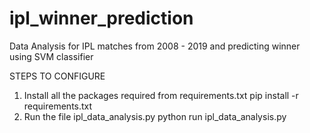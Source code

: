 # ipl_winner_prediction
Data Analysis for IPL matches from 2008 - 2019 and predicting winner using SVM classifier

STEPS TO CONFIGURE
1. Install all the packages required from requirements.txt
    pip install -r requirements.txt
2. Run the file ipl_data_analysis.py
    python run ipl_data_analysis.py
